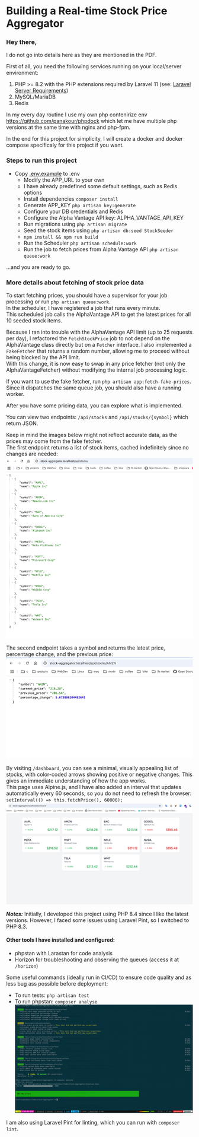 # Building a Real-time Stock Price Aggregator

### Hey there,

I do not go into details here as they are mentioned in the PDF.

First of all, you need the following services running on your local/server environment:
1. PHP >= 8.2 with the PHP extensions required by Laravel 11 (see: [Laravel Server Requirements](https://laravel.com/docs/11.x/deployment#server-requirements))
2. MySQL/MariaDB
3. Redis

In my every day routine I use my own php contenirize env https://github.com/panakour/phpdock which let me have multiple php versions at the same time with nginx and php-fpm.

In the end for this project for simplicity, I will create a docker and docker compose specificaly for this project if you want.

### Steps to run this project

- Copy [.env.example](.env.example) to .env
    - Modify the APP_URL to your own
    - I have already predefined some default settings, such as Redis options
    - Install dependencies `composer install`
    - Generate APP_KEY `php artisan key:generate`
    - Configure your DB credentials and Redis
    - Configure the Alpha Vantage API key: ALPHA_VANTAGE_API_KEY
    - Run migrations using `php artisan migrate`
    - Seed the stock items using `php artisan db:seed StockSeeder`
    - `npm install && npm run build`
    - Run the Scheduler `php artisan schedule:work`
    - Run the job to fetch prices from Alpha Vantage API `php artisan queue:work`

...and you are ready to go.


### More details about fetching of stock price data
To start fetching prices, you should have a supervisor for your job processing or run `php artisan queue:work`.  
In the scheduler, I have registered a job that runs every minute.  
This scheduled job calls the AlphaVantage API to get the latest prices for all 10 seeded stock items.

Because I ran into trouble with the AlphaVantage API limit (up to 25 requests per day), I refactored the `FetchStockPrice` job to not depend on the AlphaVantage class directly but on a `Fetcher` interface. I also implemented a `FakeFetcher` that returns a random number, allowing me to proceed without being blocked by the API limit.  
With this change, it is now easy to swap in any price fetcher (not only the AlphaVantageFetcher) without modifying the internal job processing logic.

If you want to use the fake fetcher, run `php artisan app:fetch-fake-prices`. Since it dispatches the same queue job, you should also have a running worker.

After you have some pricing data, you can explore what is implemented.

You can view two endpoints: `/api/stocks` and `/api/stocks/{symbol}` which return JSON.

Keep in mind the images below might not reflect accurate data, as the prices may come from the fake fetcher.  
The first endpoint returns a list of stock items, cached indefinitely since no changes are needed:  
![img_1.png](/docs/img_1.png)

The second endpoint takes a symbol and returns the latest price, percentage change, and the previous price:  
![img_2.png](docs/img_2.png)

By visiting `/dashboard`, you can see a minimal, visually appealing list of stocks, with color-coded arrows showing positive or negative changes. This gives an immediate understanding of how the app works.  
This page uses Alpine.js, and I have also added an interval that updates automatically every 60 seconds, so you do not need to refresh the browser:  
`setInterval(() => this.fetchPrice(), 60000);`
![dashboard.png](docs/dashboard.png)

***Notes:*** Initially, I developed this project using PHP 8.4 since I like the latest versions. However, I faced some issues using Laravel Pint, so I switched to PHP 8.3.

#### Other tools I have installed and configured:
- phpstan with Larastan for code analysis
- Horizon for troubleshooting and observing the queues (access it at `/horizon`)

Some useful commands (ideally run in CI/CD) to ensure code quality and as less bug ass possible before deployment:
- To run tests: `php artisan test`
- To run phpstan: `composer analyse`
  ![tests-phpstan.png](docs/tests-phpstan.png)

I am also using Laravel Pint for linting, which you can run with `composer lint`.
